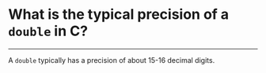 # What is the typical precision of a `double` in C?

---

A `double` typically has a precision of about 15-16 decimal digits.